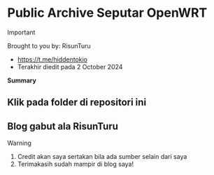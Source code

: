 # Public Archive Seputar OpenWRT
> [!IMPORTANT]
> Brought to you by: RisunTuru
> - https://t.me/hiddentokio
> - Terakhir diedit pada 2 October 2024

**Summary**
## Klik pada folder di repositori ini

## Blog gabut ala RisunTuru
> [!WARNING]
> 1. Credit akan saya sertakan bila ada sumber selain dari saya
> 2. Terimakasih sudah mampir di blog saya!
